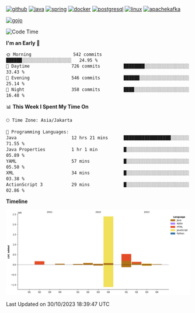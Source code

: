 <!-- [<img src='https://dev.karakun.com/assets/posts/2018-09-16-jc-java-article/3duke_suspects.jpg' alt='java'>](https://github.com/yeahbutstill) -->

[<img src='https://cdn.jsdelivr.net/npm/simple-icons@3.0.1/icons/github.svg' alt='github' height='40'>](https://github.com/yeahbutstill)  [<img src='https://cdn.jsdelivr.net/npm/simple-icons@3.0.1/icons/java.svg' alt='java' height='40'>](rahasia)  [<img src='https://cdn.jsdelivr.net/npm/simple-icons@3.0.1/icons/spring.svg' alt='spring' height='40'>](rahasia)  [<img src='https://cdn.jsdelivr.net/npm/simple-icons@3.0.1/icons/docker.svg' alt='docker' height='40'>](rahasia)  [<img src='https://cdn.jsdelivr.net/npm/simple-icons@3.0.1/icons/postgresql.svg' alt='postgresql' height='40'>](rahasia)  [<img src='https://cdn.jsdelivr.net/npm/simple-icons@3.0.1/icons/linux.svg' alt='linux' height='40'>](rahasia) [<img src='https://cdn.jsdelivr.net/npm/simple-icons@3.0.1/icons/apachekafka.svg' alt='apachekafka' height='40'>](rahasia)

[<img src='https://media.tenor.com/-8-KGI1eU8MAAAAd/jujutsu-kaisen-second-season.gif' alt='gojo'>](https://github.com/yeahbutstill)

<!--START_SECTION:waka-->
![Code Time](http://img.shields.io/badge/Code%20Time-2%2C389%20hrs%2012%20mins-blue)

**I'm an Early 🐤** 

```text
🌞 Morning                542 commits         ██████░░░░░░░░░░░░░░░░░░░   24.95 % 
🌆 Daytime                726 commits         ████████░░░░░░░░░░░░░░░░░   33.43 % 
🌃 Evening                546 commits         ██████░░░░░░░░░░░░░░░░░░░   25.14 % 
🌙 Night                  358 commits         ████░░░░░░░░░░░░░░░░░░░░░   16.48 % 
```


📊 **This Week I Spent My Time On** 

```text
🕑︎ Time Zone: Asia/Jakarta

💬 Programming Languages: 
Java                     12 hrs 21 mins      ██████████████████░░░░░░░   71.55 % 
Java Properties          1 hr 1 min          █░░░░░░░░░░░░░░░░░░░░░░░░   05.89 % 
YAML                     57 mins             █░░░░░░░░░░░░░░░░░░░░░░░░   05.50 % 
XML                      34 mins             █░░░░░░░░░░░░░░░░░░░░░░░░   03.38 % 
ActionScript 3           29 mins             █░░░░░░░░░░░░░░░░░░░░░░░░   02.86 % 
```

**Timeline**

![Lines of Code chart](https://raw.githubusercontent.com/yeahbutstill/yeahbutstill/main/assets/bar_graph.png)


 Last Updated on 30/10/2023 18:39:47 UTC
<!--END_SECTION:waka-->
